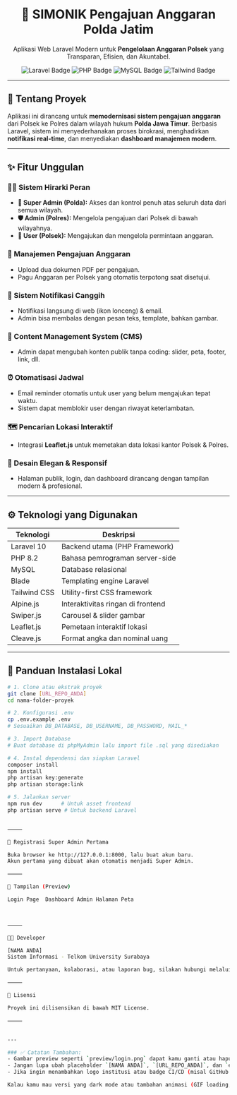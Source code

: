 <h1 align="center">🚓 SIMONIK Pengajuan Anggaran Polda Jatim</h1>

<p align="center">
  Aplikasi Web Laravel Modern untuk <strong>Pengelolaan Anggaran Polsek</strong> yang Transparan, Efisien, dan Akuntabel.
</p>

<p align="center">
  <img src="https://img.shields.io/badge/Laravel-10-red?style=for-the-badge&logo=laravel" alt="Laravel Badge">
  <img src="https://img.shields.io/badge/PHP-8.2-blue?style=for-the-badge&logo=php" alt="PHP Badge">
  <img src="https://img.shields.io/badge/MySQL-Database-orange?style=for-the-badge&logo=mysql" alt="MySQL Badge">
  <img src="https://img.shields.io/badge/Tailwind-CSS-38B2AC?style=for-the-badge&logo=tailwind-css" alt="Tailwind Badge">
</p>

---

## 📖 Tentang Proyek

Aplikasi ini dirancang untuk **memodernisasi sistem pengajuan anggaran** dari Polsek ke Polres dalam wilayah hukum **Polda Jawa Timur**. Berbasis Laravel, sistem ini menyederhanakan proses birokrasi, menghadirkan **notifikasi real-time**, dan menyediakan **dashboard manajemen modern**.

---

## ✨ Fitur Unggulan

### 🧑‍💼 Sistem Hirarki Peran
- **👑 Super Admin (Polda):** Akses dan kontrol penuh atas seluruh data dari semua wilayah.
- **🛡️ Admin (Polres):** Mengelola pengajuan dari Polsek di bawah wilayahnya.
- **👮 User (Polsek):** Mengajukan dan mengelola permintaan anggaran.

### 📂 Manajemen Pengajuan Anggaran
- Upload dua dokumen PDF per pengajuan.
- Pagu Anggaran per Polsek yang otomatis terpotong saat disetujui.

### 🔔 Sistem Notifikasi Canggih
- Notifikasi langsung di web (ikon lonceng) & email.
- Admin bisa membalas dengan pesan teks, template, bahkan gambar.

### 🧩 Content Management System (CMS)
- Admin dapat mengubah konten publik tanpa coding: slider, peta, footer, link, dll.

### ⏰ Otomatisasi Jadwal
- Email reminder otomatis untuk user yang belum mengajukan tepat waktu.
- Sistem dapat memblokir user dengan riwayat keterlambatan.

### 🗺️ Pencarian Lokasi Interaktif
- Integrasi **Leaflet.js** untuk memetakan data lokasi kantor Polsek & Polres.

### 🎨 Desain Elegan & Responsif
- Halaman publik, login, dan dashboard dirancang dengan tampilan modern & profesional.

---

## ⚙️ Teknologi yang Digunakan

| Teknologi      | Deskripsi                       |
|----------------|---------------------------------|
| Laravel 10     | Backend utama (PHP Framework)   |
| PHP 8.2        | Bahasa pemrograman server-side  |
| MySQL          | Database relasional             |
| Blade          | Templating engine Laravel       |
| Tailwind CSS   | Utility-first CSS framework     |
| Alpine.js      | Interaktivitas ringan di frontend |
| Swiper.js      | Carousel & slider gambar        |
| Leaflet.js     | Pemetaan interaktif lokasi      |
| Cleave.js      | Format angka dan nominal uang   |

---

## 🚀 Panduan Instalasi Lokal

```bash
# 1. Clone atau ekstrak proyek
git clone [URL_REPO_ANDA]
cd nama-folder-proyek

# 2. Konfigurasi .env
cp .env.example .env
# Sesuaikan DB_DATABASE, DB_USERNAME, DB_PASSWORD, MAIL_*

# 3. Import Database
# Buat database di phpMyAdmin lalu import file .sql yang disediakan

# 4. Instal dependensi dan siapkan Laravel
composer install
npm install
php artisan key:generate
php artisan storage:link

# 5. Jalankan server
npm run dev      # Untuk asset frontend
php artisan serve # Untuk backend Laravel


⸻

🧪 Registrasi Super Admin Pertama

Buka browser ke http://127.0.0.1:8000, lalu buat akun baru.
Akun pertama yang dibuat akan otomatis menjadi Super Admin.

⸻

📸 Tampilan (Preview)

Login Page	Dashboard Admin	Halaman Peta
		


⸻

🧑‍💻 Developer

[NAMA ANDA]
Sistem Informasi - Telkom University Surabaya

Untuk pertanyaan, kolaborasi, atau laporan bug, silakan hubungi melalui [email@example.com] atau langsung buka Issues di repositori ini.

⸻

📜 Lisensi

Proyek ini dilisensikan di bawah MIT License.

⸻


---

### ✅ Catatan Tambahan:
- Gambar preview seperti `preview/login.png` dapat kamu ganti atau hapus jika belum tersedia.
- Jangan lupa ubah placeholder `[NAMA ANDA]`, `[URL_REPO_ANDA]`, dan `email@example.com`.
- Jika ingin menambahkan logo institusi atau badge CI/CD (misal GitHub Actions), tinggal tambahkan bagian `<img>` pada header atau footer.

Kalau kamu mau versi yang dark mode atau tambahan animasi (GIF loading, dashboard), tinggal kasih tahu saja. Mau dijadikan PDF juga bisa.
